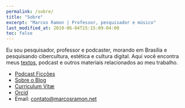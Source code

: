 ```yaml
---
permalink: /sobre/
title: "Sobre"
excerpt: "Marcos Ramon | Professor, pesquisador e músico"
last_modified_at: 2019-06-04T15:15:09-04:00
toc: false
---
```


Eu sou pesquisador, professor e podcaster, morando em Brasília e pesquisando cibercultura, estética e cultura digital. Aqui você encontra meus [textos](https://marcosramon.net/), podcast e outros materiais relacionados ao meu trabalho. 
- [Podcast Ficções](https://marcosramon.net/ficcoes/)
- [Sobre o Blog](https://marcosramon.net/blog)
- [Curriculum Vitæ](https://marcosramon.net/cv)
- [Orcid](https://orcid.org/0000-0002-8720-8706)
- Email: <a href="mailto:contato@marcosramon.net" target="_blank">contato@marcosramon.net</a>
